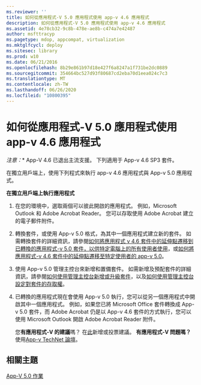 ```yaml
---
ms.reviewer: ''
title: 如何從應用程式-V 5.0 應用程式使用 app-v 4.6 應用程式
description: 如何從應用程式-V 5.0 應用程式使用 app-v 4.6 應用程式
ms.assetid: 4e78cb32-9c8b-478e-ae8b-c474a7e42487
author: msfttracyp
ms.pagetype: mdop, appcompat, virtualization
ms.mktglfcycl: deploy
ms.sitesec: library
ms.prod: w10
ms.date: 06/21/2016
ms.openlocfilehash: 8b29e861b97d18e427f6a8247a1f731be2dc0889
ms.sourcegitcommit: 354664bc527d93f80687cd2eba70d1eea024c7c3
ms.translationtype: MT
ms.contentlocale: zh-TW
ms.lasthandoff: 06/26/2020
ms.locfileid: "10800395"
---
```

# 如何從應用程式-V 5.0 應用程式使用 app-v 4.6 應用程式

*注意：** App-V 4.6 已退出主流支援。 下列適用于 App-v 4.6 SP3 套件。

在獨立用戶端上，使用下列程式來執行 app-v 4.6 應用程式與 App-v 5.0 應用程式。

**在獨立用戶端上執行應用程式**

1.  在您的環境中，選取兩個可以彼此開啟的應用程式。 例如，Microsoft Outlook 和 Adobe Acrobat Reader。 您可以存取使用 Adobe Acrobat 建立的電子郵件附件。

2.  轉換套件，或使用 App-v 5.0 格式，為其中一個應用程式建立新的套件。 如需轉換套件的詳細資訊，請參閱[如何將應用程式 v 4.6 套件中的延伸點遷移到已轉換的應用程式-v 5.0 套件，以供特定電腦上的所有使用者使用](how-to-migrate-extension-points-from-an-app-v-46-package-to-a-converted-app-v-50-package-for-all-users-on-a-specific-computer.md)，或[如何將應用程式-v 4.6 套件中的延伸點遷移至特定使用者的 app-v 5.0](how-to-migrate-extension-points-from-an-app-v-46-package-to-app-v-50-for-a-specific-user.md)。

3.  使用 App-v 5.0 管理主控台來新增和置備套件。 如需新增及預配套件的詳細資訊，請參閱[如何使用管理主控台新增或升級套件](how-to-add-or-upgrade-packages-by-using-the-management-console-beta-gb18030.md)，以及[如何使用管理主控台設定對套件的存取權](how-to-configure-access-to-packages-by-using-the-management-console-50.md)。

4.  已轉換的應用程式現在會使用 App-v 5.0 執行，您可以從另一個應用程式中開啟其中一個應用程式。 例如，如果您已將 Microsoft Office 套件轉換成 App-v 5.0 套件，而 Adobe Acrobat 仍是以 App-v 4.6 套件的方式執行，您可以使用 Microsoft Outlook 開啟 Adobe Acrobat Reader 附件。

    您**有應用程式-V 的建議**嗎？ 在[此](http://appv.uservoice.com/forums/280448-microsoft-application-virtualization)新增或投票建議。 **有應用程式-V 問題嗎？** 使用[App-v TechNet 論壇](https://social.technet.microsoft.com/Forums/home?forum=mdopappv)。

## 相關主題


[App-V 5.0 作業](operations-for-app-v-50.md)

 

 








